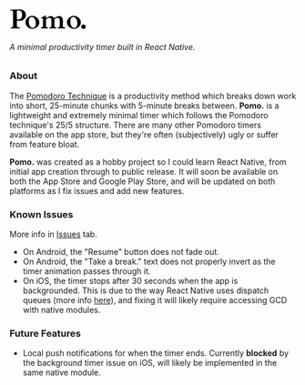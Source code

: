 ![](./assets/images/pomo-wordmark.png "Pomo.")
###### A minimal productivity timer built in React Native.

### About
The [Pomodoro Technique](https://en.wikipedia.org/wiki/Pomodoro_Technique) is a productivity method which breaks down work into short, 25-minute chunks with 5-minute breaks between. **Pomo.** is a lightweight and extremely minimal timer which follows the Pomodoro technique's 25/5 structure. There are many other Pomodoro timers available on the app store, but they're often (subjectively) ugly or suffer from feature bloat.

**Pomo.** was created as a hobby project so I could learn React Native, from initial app creation through to public release. It will soon be available on both the App Store and Google Play Store, and will be updated on both platforms as I fix issues and add new features. 

### Known Issues
More info in [Issues](https://github.com/dgandle/pomoRN/issues) tab.
- On Android, the "Resume" button does not fade out.
- On Android, the "Take a break." text does not properly invert as the timer animation passes through it.
- On iOS, the timer stops after 30 seconds when the app is backgrounded. This is due to the way React Native uses dispatch queues (more info [here](https://github.com/ocetnik/react-native-background-timer/issues/222#issuecomment-628782753)), and fixing it will likely require accessing GCD with native modules.

### Future Features
- Local push notifications for when the timer ends. Currently **blocked** by the background timer issue on iOS, will likely be implemented in the same native module.